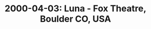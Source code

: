 ---
layout: show
title: '2000-04-03: Luna - Fox Theatre, Boulder CO, USA'
name: 2000-04-03-luna-fox-theatre-boulder-co-usa
artist: 'Luna'
show-venue: 'Fox Theatre, Boulder CO, USA'
show-setlist: [
  "Bewitched",
  "Pup Tent",
  "Hello Little One",
  "Dear Diary",
  "Sideshow By The Seashore",
  "Superfreaky Memories",
  "Chinatown",
  "Four Thousand Days",
  "Lost In Space",
  "23 Minutes in Brussels",
  "Tiger Lily",
  "Time to Quit",
  "IHOP",
  "California (All the Way)",
  "Indian Summer",
  "Moon Palace",
  ""
  ]
show-date: 2000-04-03
category: 2000
show-radio: 
show-lastfm: 
show-cancelled: 
performers: 
facebook-event-url: 
show-poster-url: 'http://media.fullofwishes.co.uk/02-luna/show_assets/2000-04-03/2000-04-03-luna-boulder.jpg'
show-ticket-url: 
show-venue-website: 
show-additional: 
---
